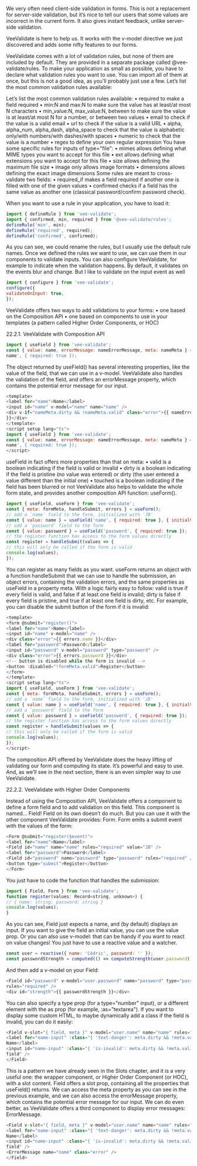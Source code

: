 
We very often need client-side validation in forms. This is not a replacement for server-side
validation, but it’s nice to tell our users that some values are incorrect in the current form. It also
gives instant feedback, unlike server-side validation.

VeeValidate is here to help us. It works with the v-model directive we just discovered and adds some
nifty features to our forms.

VeeValidate comes with a lot of validation rules, but none of them are included by default. They are
provided in a separate package called @vee-validate/rules. To make your application as small as
possible, you have to declare what validation rules you want to use. You can import all of them at
once, but this is not a good idea, as you’ll probably just use a few.
Let’s list the most common validation rules available:


Let’s list the most common validation rules available:
• required to make a field required
• min:N and max:N to make sure the value has at least/at most N characters
• min_value:N, max_value:N, between to make sure the value is at least/at most N for a number, or
between two values
• email to check if the value is a valid email
• url to check if the value is a valid URL
• alpha, alpha_num, alpha_dash, alpha_space to check that the value is alphabetic only/with
numbers/with dashes/with spaces
• numeric to check that the value is a number
• regex to define your own regular expression
You have some specific rules for inputs of type="file":
• mimes allows defining what MIME types you want to accept for this file
• ext allows defining what extensions you want to accept for this file
• size allows defining the maximum file size
• image only allows image formats
• dimensions allows defining the exact image dimensions
Some rules are meant to cross-validate two fields:
• required_if makes a field required if another one is filled with one of the given values
• confirmed checks if a field has the same value as another one (classical password/confirm
password check).

When you want to use a rule in your application, you have to load it:

```js
import { defineRule } from 'vee-validate';
import { confirmed, min, required } from '@vee-validate/rules';
defineRule('min', min);
defineRule('required', required);
defineRule('confirmed', confirmed);
```

As you can see, we could rename the rules, but I usually use the default rule names. Once we
defined the rules we want to use, we can use them in our components to validate inputs.
You can also configure VeeValidate, for example to indicate when the validation happens. By
default, it validates on the events blur and change. But I like to validate on the input event as well


```js
import { configure } from 'vee-validate';
configure({
validateOnInput: true,
});
```

VeeValidate offers two ways to add validations to your forms:
• one based on the Composition API
• one based on components to use in your templates (a pattern called Higher Order Components,
or HOC)

22.2.1. VeeValidate with Composition API

```js
import { useField } from 'vee-validate';
const { value: name, errorMessage: nameErrorMessage, meta: nameMeta } = useField('
name', { required: true });
```

The object returned by useField() has several interesting properties, like the value of the field, that
we can use in a v-model. VeeValidate also handles the validation of the field, and offers an
errorMessage property, which contains the potential error message for our input.

```js
<template>
<label for="name">Name</label>
<input id="name" v-model="name" name="name" />
<div v-if="nameMeta.dirty && !nameMeta.valid" class="error">{{ nameErrorMessage
}}</div>
</template>
<script setup lang="ts">
import { useField } from 'vee-validate';
const { value: name, errorMessage: nameErrorMessage, meta: nameMeta } = useField('
name', { required: true });
</script>
```

useField in fact offers more properties than that on meta:
• valid is a boolean indicating if the field is valid or invalid
• dirty is a boolean indicating if the field is pristine (no value was entered) or dirty (the user
entered a value different than the initial one)
• touched is a boolean indicating if the field has been blurred or not
VeeValidate also helps to validate the whole form state, and provides another composition API
function: useForm().

```js
import { useField, useForm } from 'vee-validate';
const { meta: formMeta, handleSubmit, errors } = useForm();
// add a `name` field to the form, initialized with 'JB'
const { value: name } = useField('name', { required: true }, { initialValue: 'JB' });
// add a `password` field to the form
const { value: password } = useField('password', { required: true });
// the register function has access to the form values directly
const register = handleSubmit(values => {
// this will only be called if the form is valid
console.log(values);
});
```

You can register as many fields as you want. useForm returns an object with a function handleSubmit
that we can use to handle the submission, an object errors, containing the validation errors, and
the same properties as useField in a property meta. With a logic fairly easy to follow: valid is true if
every field is valid, and false if at least one field is invalid; dirty is false if every field is pristine,
and true if at least one field is dirty, etc.
For example, you can disable the submit button of the form if it is invalid:

```js
<template>
<form @submit="register()">
<label for="name">Name</label>
<input id="name" v-model="name" />
<div class="error">{{ errors.name }}</div>
<label for="password">Password</label>
<input id="password" v-model="password" type="password" />
<div class="error">{{ errors.password }}</div>
<!-- button is disabled while the form is invalid -->
<button :disabled="!formMeta.valid">Register</button>
</form>
</template>
<script setup lang="ts">
import { useField, useForm } from 'vee-validate';
const { meta: formMeta, handleSubmit, errors } = useForm();
// add a `name` field to the form, initialized with 'JB'
const { value: name } = useField('name', { required: true }, { initialValue: 'JB' });
// add a `password` field to the form
const { value: password } = useField('password', { required: true });
// the register function has access to the form values directly
const register = handleSubmit(values => {
// this will only be called if the form is valid
console.log(values);
});
</script>
```

The composition API offered by VeeValidate does the heavy lifting of validating our form and
computing its state. It’s powerful and easy to use. And, as we’ll see in the next section, there is an
even simpler way to use VeeValidate.

22.2.2. VeeValidate with Higher Order Components

Instead of using the Composition API, VeeValidate offers a component to define a form field and to
add validation on this field. This component is named… Field! Field on its own doesn’t do much.
But you can use it with the other component VeeValidate provides: Form. Form emits a submit event
with the values of the form:

```js
<Form @submit="register($event)">
<label for="name">Name</label>
<Field id="name" name="name" rules="required" value="JB" />
<label for="password">Password</label>
<Field id="password" name="password" type="password" rules="required" />
<button type="submit">Register</button>
</Form>
```


You just have to code the function that handles the submission:

```js
import { Field, Form } from 'vee-validate';
function register(values: Record<string, unknown>) {
// { name: string; password: string }
console.log(values);
}
```

As you can see, Field just expects a name, and (by default) displays an input. If you want to give the
field an initial value, you can use the value prop. Or you can also use v-model: that can be handy if
you want to react on value changes! You just have to use a reactive value and a watcher.

```js
const user = reactive({ name: 'Cédric', password: '' });
const passwordStrength = computed(() => computeStrength(user.password));
```

And then add a v-model on your Field:

```js
<Field id="password" v-model="user.password" name="password" type="password"
rules="required" />
<div id="strength">{{ passwordStrength }}</div>
```

You can also specify a type prop (for a type="number" input), or a different element with the as prop
(for example, :as="textarea"). If you want to display some custom HTML, to maybe dynamically
add a class if the field is invalid, you can do it easily:


```js
<Field v-slot="{ field, meta }" v-model="user.name" name="name" rules="required">
<label for="name-input" :class="{ 'text-danger': meta.dirty && !meta.valid }">
Name</label>
<input id="name-input" :class="{ 'is-invalid': meta.dirty && !meta.valid }" vbind="
field" />
</Field>
```

This is a pattern we have already seen in the Slots chapter, and it is a very useful one: the wrapper
component, or Higher Order Component (or HOC), with a slot content.
Field offers a slot prop, containing all the properties that useField() returns.
We can access the meta property as you can see in the previous example, and we can also access the
errorMessage property, which contains the potential error message for our input. We can do even
better, as VeeValidate offers a third component to display error messages: ErrorMessage.

```js
<Field v-slot="{ field, meta }" v-model="user.name" name="name" rules="required">
<label for="name-input" :class="{ 'text-danger': meta.dirty && !meta.valid }">
Name</label>
<input id="name-input" :class="{ 'is-invalid': meta.dirty && !meta.valid }" vbind="
field" />
<ErrorMessage name="name" class="error" />
</Field>
```






